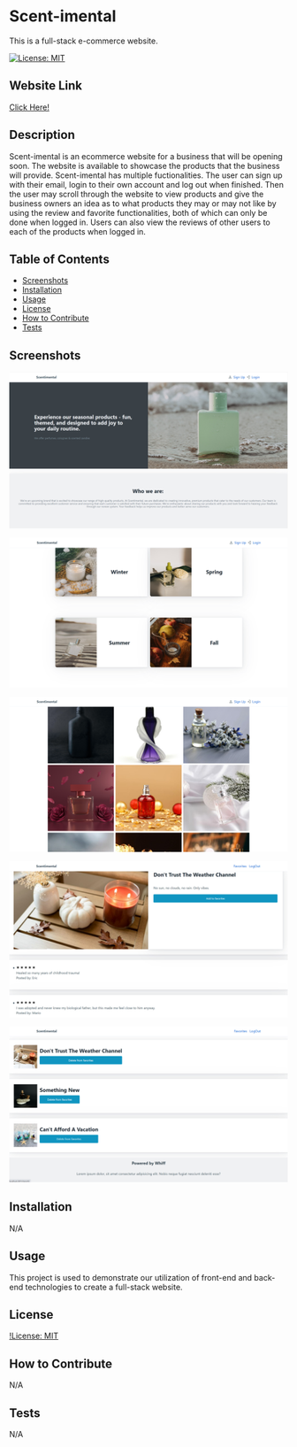 # Scent-imental
This is a full-stack e-commerce website.

[![License: MIT](https://img.shields.io/badge/License-MIT-yellow.svg)](https://opensource.org/licenses/MIT)

## Website Link
[Click Here!](https://frozen-brushlands-88801.herokuapp.com/)

## Description
Scent-imental is an ecommerce website for a business that will be opening soon. The website is available to showcase the products that the business will provide. Scent-imental has multiple fuctionalities. The user can sign up with their email, login to their own account and log out when finished. Then the user may scroll through the website to view products and give the business owners an idea as to what products they may or may not like by using the review and favorite functionalities, both of which can only be done when logged in. Users can also view the reviews of other users to each of the products when logged in.

## Table of Contents
- [Screenshots](#screenshots)
- [Installation](#installation)
- [Usage](#usage)
- [License](#license)
- [How to Contribute](#how-to-contribute)
- [Tests](#tests)

## Screenshots

![Picture 1](./public/images/screenshots/Picture1.png)

![Picture 2](./public/images/screenshots/Picture2.png)

![Picture 3](./public/images/screenshots/Picture3.png)

![Picture 4](./public/images/screenshots/Picture4.png)

![Picture 5](./public/images/screenshots/Picture5.png)

## Installation
N/A

## Usage
This project is used to demonstrate our utilization of front-end and back-end technologies to create a full-stack website. 

## License
[!License: MIT](https://choosealicense.com/licenses/mit/)

## How to Contribute
N/A

## Tests
N/A
